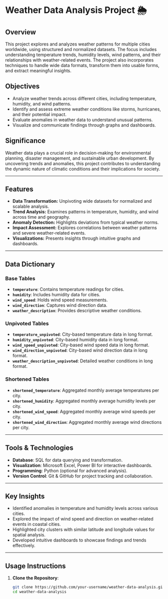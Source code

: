 # Weather Data Analysis Project 🌦️

## Overview
This project explores and analyzes weather patterns for multiple cities worldwide, using structured and normalized datasets. The focus includes understanding temperature trends, humidity levels, wind patterns, and their relationships with weather-related events. The project also incorporates techniques to handle wide data formats, transform them into usable forms, and extract meaningful insights.

## Objectives
- Analyze weather trends across different cities, including temperature, humidity, and wind patterns.
- Identify and assess extreme weather conditions like storms, hurricanes, and their potential impact.
- Evaluate anomalies in weather data to understand unusual patterns.
- Visualize and communicate findings through graphs and dashboards.

## Significance
Weather data plays a crucial role in decision-making for environmental planning, disaster management, and sustainable urban development. By uncovering trends and anomalies, this project contributes to understanding the dynamic nature of climatic conditions and their implications for society.

---

## Features
- **Data Transformation:** Unpivoting wide datasets for normalized and scalable analysis.
- **Trend Analysis:** Examines patterns in temperature, humidity, and wind across time and geography.
- **Anomaly Detection:** Highlights deviations from typical weather norms.
- **Impact Assessment:** Explores correlations between weather patterns and severe weather-related events.
- **Visualizations:** Presents insights through intuitive graphs and dashboards.

---

## Data Dictionary
### Base Tables
- **`temperature`**: Contains temperature readings for cities.
- **`humidity`**: Includes humidity data for cities.
- **`wind_speed`**: Holds wind speed measurements.
- **`wind_direction`**: Captures wind direction data.
- **`weather_description`**: Provides descriptive weather conditions.

### Unpivoted Tables
- **`temperature_unpivoted`**: City-based temperature data in long format.
- **`humidity_unpivoted`**: City-based humidity data in long format.
- **`wind_speed_unpivoted`**: City-based wind speed data in long format.
- **`wind_direction_unpivoted`**: City-based wind direction data in long format.
- **`weather_description_unpivoted`**: Detailed weather conditions in long format.

### Shortened Tables
- **`shortened_temperature`**: Aggregated monthly average temperatures per city.
- **`shortened_humidity`**: Aggregated monthly average humidity levels per city.
- **`shortened_wind_speed`**: Aggregated monthly average wind speeds per city.
- **`shortened_wind_direction`**: Aggregated monthly average wind directions per city.

---

## Tools & Technologies
- **Database**: SQL for data querying and transformation.
- **Visualization**: Microsoft Excel, Power BI for interactive dashboards.
- **Programming**: Python (optional for advanced analysis).
- **Version Control**: Git & GitHub for project tracking and collaboration.

---

## Key Insights
- Identified anomalies in temperature and humidity levels across various cities.
- Explored the impact of wind speed and direction on weather-related events in coastal cities.
- Highlighted city clusters with similar latitude and longitude values for spatial analysis.
- Developed intuitive dashboards to showcase findings and trends effectively.

---
## Usage Instructions
1. **Clone the Repository**:
   ```bash
   git clone https://github.com/your-username/weather-data-analysis.git
   cd weather-data-analysis
